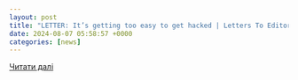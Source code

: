 ```yaml
---
layout: post
title: "LETTER: It’s getting too easy to get hacked | Letters To Editor | yoursun.com"
date: 2024-08-07 05:58:57 +0000
categories: [news]
---
```


[Читати далі](https://www.yoursun.com/charlotte/opinion/letters_to_editor/letter-its-getting-too-easy-to-get-hacked/article_dc693846-50d6-11ef-b1a8-eb15f7fcb545.html)
